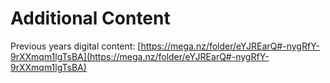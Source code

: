 # Additional Content

Previous years digital content: [https://mega.nz/folder/eYJREarQ#-nygRfY-9rXXmqm1lgTsBA](https://mega.nz/folder/eYJREarQ#-nygRfY-9rXXmqm1lgTsBA)
